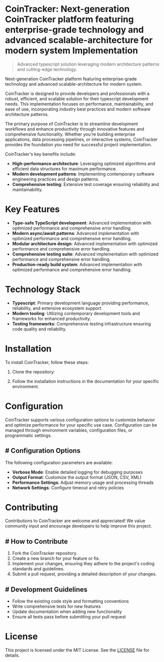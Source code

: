 <!-- fallback_CoinTracker_20250902110150_96312 -->

# CoinTracker: Next-generation CoinTracker platform featuring enterprise-grade technology and advanced scalable-architecture for modern system Implementation
> Advanced typescript solution leveraging modern architecture patterns and cutting-edge technology.

Next-generation CoinTracker platform featuring enterprise-grade technology and advanced scalable-architecture for modern system.

CoinTracker is designed to provide developers and professionals with a robust, efficient, and scalable solution for their typescript development needs. This implementation focuses on performance, maintainability, and ease of use, incorporating industry best practices and modern software architecture patterns.

The primary purpose of CoinTracker is to streamline development workflows and enhance productivity through innovative features and comprehensive functionality. Whether you're building enterprise applications, data processing pipelines, or interactive systems, CoinTracker provides the foundation you need for successful project implementation.

CoinTracker's key benefits include:

* **High-performance architecture**: Leveraging optimized algorithms and efficient data structures for maximum performance.
* **Modern development patterns**: Implementing contemporary software engineering practices and design patterns.
* **Comprehensive testing**: Extensive test coverage ensuring reliability and maintainability.

# Key Features

* **Type-safe TypeScript development**: Advanced implementation with optimized performance and comprehensive error handling.
* **Modern async/await patterns**: Advanced implementation with optimized performance and comprehensive error handling.
* **Modular architecture design**: Advanced implementation with optimized performance and comprehensive error handling.
* **Comprehensive testing suite**: Advanced implementation with optimized performance and comprehensive error handling.
* **Production-ready build system**: Advanced implementation with optimized performance and comprehensive error handling.

# Technology Stack

* **Typescript**: Primary development language providing performance, reliability, and extensive ecosystem support.
* **Modern tooling**: Utilizing contemporary development tools and frameworks for enhanced productivity.
* **Testing frameworks**: Comprehensive testing infrastructure ensuring code quality and reliability.

# Installation

To install CoinTracker, follow these steps:

1. Clone the repository:


2. Follow the installation instructions in the documentation for your specific environment.

# Configuration

CoinTracker supports various configuration options to customize behavior and optimize performance for your specific use case. Configuration can be managed through environment variables, configuration files, or programmatic settings.

## # Configuration Options

The following configuration parameters are available:

* **Verbose Mode**: Enable detailed logging for debugging purposes
* **Output Format**: Customize the output format (JSON, CSV, XML)
* **Performance Settings**: Adjust memory usage and processing threads
* **Network Settings**: Configure timeout and retry policies

# Contributing

Contributions to CoinTracker are welcome and appreciated! We value community input and encourage developers to help improve this project.

## # How to Contribute

1. Fork the CoinTracker repository.
2. Create a new branch for your feature or fix.
3. Implement your changes, ensuring they adhere to the project's coding standards and guidelines.
4. Submit a pull request, providing a detailed description of your changes.

## # Development Guidelines

* Follow the existing code style and formatting conventions
* Write comprehensive tests for new features
* Update documentation when adding new functionality
* Ensure all tests pass before submitting your pull request

# License

This project is licensed under the MIT License. See the [LICENSE](https://github.com/Valerian1964/CoinTracker/blob/main/LICENSE) file for details.
